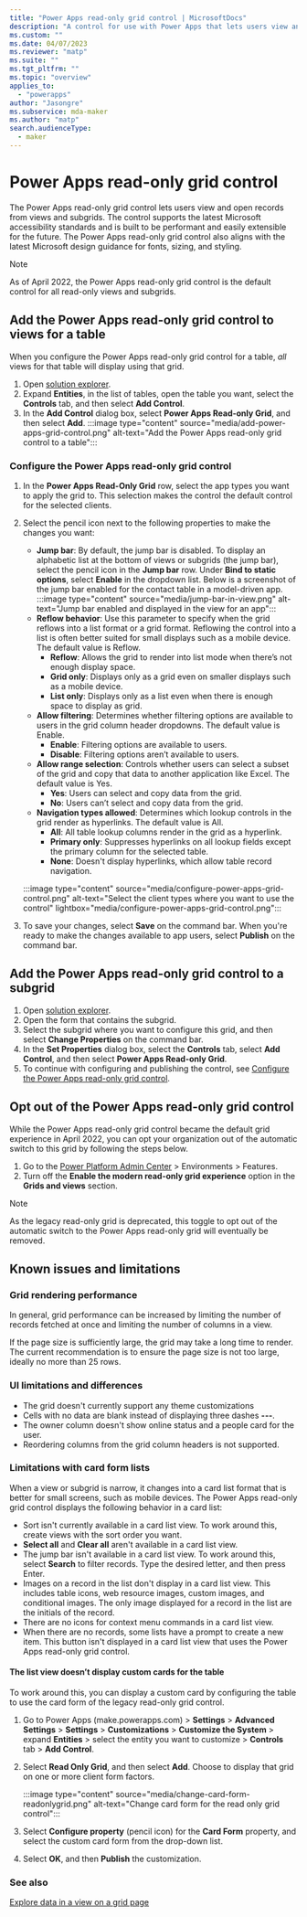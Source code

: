 ```yaml
---
title: "Power Apps read-only grid control | MicrosoftDocs"
description: "A control for use with Power Apps that lets users view and open records from a view or subgrid"
ms.custom: ""
ms.date: 04/07/2023
ms.reviewer: "matp"
ms.suite: ""
ms.tgt_pltfrm: ""
ms.topic: "overview"
applies_to: 
  - "powerapps"
author: "Jasongre"
ms.subservice: mda-maker
ms.author: "matp"
search.audienceType: 
  - maker
---
```

# Power Apps read-only grid control

The Power Apps read-only grid control lets users view and open records from views and subgrids. The control supports the latest Microsoft accessibility standards and is built to be performant and easily extensible for the future. The Power Apps read-only grid control also aligns with the latest Microsoft design guidance for fonts, sizing, and styling.

> [!NOTE] 
> As of April 2022, the Power Apps read-only grid control is the default control for all read-only views and subgrids.

## Add the Power Apps read-only grid control to views for a table

When you configure the Power Apps read-only grid control for a table, *all* views for that table will display using that grid.

1. Open [solution explorer](advanced-navigation.md#solution-explorer).
1. Expand **Entities**, in the list of tables, open the table you want, select the **Controls** tab, and then select **Add Control**.
1. In the **Add Control** dialog box, select **Power Apps Read-only Grid**, and then select **Add**.
   :::image type="content" source="media/add-power-apps-grid-control.png" alt-text="Add the Power Apps read-only grid control to a table":::

### Configure the Power Apps read-only grid control

1. In the **Power Apps Read-Only Grid** row, select the app types you want to apply the grid to. This selection makes the control the default control for the selected clients.
1. Select the pencil icon next to the following properties to make the changes you want:
   - **Jump bar**: By default, the jump bar is disabled. To display an alphabetic list at the bottom of views or subgrids (the jump bar), select the pencil icon in the **Jump bar** row. Under **Bind to static options**, select **Enable** in the dropdown list. Below is a screenshot of the jump bar enabled for the contact table in a model-driven app.
   :::image type="content" source="media/jump-bar-in-view.png" alt-text="Jump bar enabled and displayed in the view for an app":::
   - **Reflow behavior**: Use this parameter to specify when the grid reflows into a list format or a grid format. Reflowing the control into a list is often better suited for small displays such as a mobile device. The default value is Reflow.
     - **Reflow**: Allows the grid to render into list mode when there’s not enough display space.
     - **Grid only**: Displays only as a grid even on smaller displays such as a  mobile device.
     - **List only**: Displays only as a list even when there is enough space to display as grid.
   - **Allow filtering**: Determines whether filtering options are available to users in the grid column header dropdowns. The default value is Enable.
     - **Enable**: Filtering options are available to users.
     - **Disable**: Filtering options aren’t available to users.
   - **Allow range selection**: Controls whether users can select a subset of the grid and copy that data to another application like Excel. The default value is Yes.
     - **Yes**: Users can select and copy data from the grid.
     - **No**: Users can’t select and copy data from the grid.
   - **Navigation types allowed**: Determines which lookup controls in the grid render as hyperlinks. The default value is All.
     - **All**: All table lookup columns render in the grid as a hyperlink.
     - **Primary only**: Suppresses hyperlinks on all lookup fields except the primary column for the selected table.
     - **None**: Doesn't display hyperlinks, which allow table record navigation.

   :::image type="content" source="media/configure-power-apps-grid-control.png" alt-text="Select the client types where you want to use the control" lightbox="media/configure-power-apps-grid-control.png":::
1. To save your changes, select **Save** on the command bar. When you're ready to make the changes available to app users, select **Publish** on the command bar.

## Add the Power Apps read-only grid control to a subgrid

1. Open [solution explorer](advanced-navigation.md#solution-explorer).
1. Open the form that contains the subgrid.
1. Select the subgrid where you want to configure this grid, and then select **Change Properties** on the command bar.
1. In the **Set Properties** dialog box, select the **Controls** tab, select **Add Control**, and then select **Power Apps Read-only Grid**. 
1. To continue with configuring and publishing the control, see [Configure the Power Apps read-only grid control](#configure-the-power-apps-read-only-grid-control).

## Opt out of the Power Apps read-only grid control

While the Power Apps read-only grid control became the default grid experience in April 2022, you can opt your organization out of the automatic switch to this grid by following the steps below. 

1. Go to the [Power Platform Admin Center](https://admin.powerplatform.com/) > Environments > Features.
2. Turn off the **Enable the modern read-only grid experience** option in the **Grids and views** section.

> [!NOTE]
> As the legacy read-only grid is deprecated, this toggle to opt out of the automatic switch to the Power Apps read-only grid will eventually be removed.  

## Known issues and limitations

### Grid rendering performance

In general, grid performance can be increased by limiting the number of records fetched at once and limiting the number of columns in a view.

If the page size is sufficiently large, the grid may take a long time to render. The current recommendation is to ensure the page size is not too large, ideally no more than 25 rows.

### UI limitations and differences

- The grid doesn't currently support any theme customizations
- Cells with no data are blank instead of displaying three dashes **---**.
- The owner column doesn't show online status and a people card for the user.
- Reordering columns from the grid column headers is not supported. 

### Limitations with card form lists

When a view or subgrid is narrow, it changes into a card list format that is better for small screens, such as mobile devices. The Power Apps read-only grid control displays the following behavior in a card list:

- Sort isn't currently available in a card list view. To work around this, create views with the sort order you want.
- **Select all** and **Clear all** aren't available in a card list view.
- The jump bar isn't available in a card list view. To work around this, select **Search** to filter records. Type the desired letter, and then press Enter.
- Images on a record in the list don't display in a card list view. This includes table icons, web resource images, custom images, and conditional images. The only image displayed for a record in the list are the initials of the record.
- There are no icons for context menu commands in a card list view.
- When there are no records, some lists have a prompt to create a new item. This button isn't displayed in a card list view that uses the Power Apps read-only grid control.

#### The list view doesn’t display custom cards for the table

To work around this, you can display a custom card by configuring the table to use the card form of the legacy read-only grid control.
1. Go to Power Apps (make.powerapps.com) > **Settings** > **Advanced Settings** > **Settings** > **Customizations** > **Customize the System** > expand **Entities** > select the entity you want to customize > **Controls** tab > **Add Control**.
1. Select **Read Only Grid**, and then select **Add**. Choose to display that grid on one or more client form factors.

   :::image type="content" source="media/change-card-form-readonlygrid.png" alt-text="Change card form for the read only grid control":::

1. Select **Configure property** (pencil icon) for the **Card Form** property, and select the custom card form from the drop-down list.
1. Select **OK**, and then **Publish** the customization.

### See also

[Explore data in a view on a grid page](../../user/grid-filters.md)
